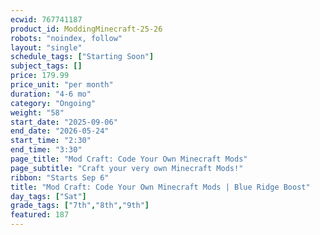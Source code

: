 ```yaml
---
ecwid: 767741187
product_id: ModdingMinecraft-25-26
robots: "noindex, follow"
layout: "single"
schedule_tags: ["Starting Soon"]
subject_tags: []
price: 179.99
price_unit: "per month"
duration: "4-6 mo"
category: "Ongoing"
weight: "58"
start_date: "2025-09-06"
end_date: "2026-05-24"
start_time: "2:30"
end_time: "3:30"
page_title: "Mod Craft: Code Your Own Minecraft Mods"
page_subtitle: "Craft your very own Minecraft Mods!"
ribbon: "Starts Sep 6"
title: "Mod Craft: Code Your Own Minecraft Mods | Blue Ridge Boost"
day_tags: ["Sat"]
grade_tags: ["7th","8th","9th"]
featured: 187
---
```

